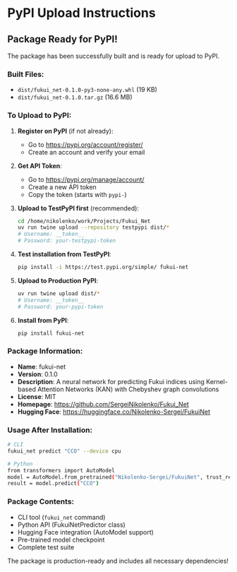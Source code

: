 # PyPI Upload Instructions

## Package Ready for PyPI!

The package has been successfully built and is ready for upload to PyPI.

### Built Files:
- `dist/fukui_net-0.1.0-py3-none-any.whl` (19 KB)
- `dist/fukui_net-0.1.0.tar.gz` (16.6 MB)

### To Upload to PyPI:

1. **Register on PyPI** (if not already):
   - Go to https://pypi.org/account/register/
   - Create an account and verify your email

2. **Get API Token**:
   - Go to https://pypi.org/manage/account/
   - Create a new API token
   - Copy the token (starts with `pypi-`)

3. **Upload to TestPyPI first** (recommended):
   ```bash
   cd /home/nikolenko/work/Projects/Fukui_Net
   uv run twine upload --repository testpypi dist/*
   # Username: __token__
   # Password: your-testpypi-token
   ```

4. **Test installation from TestPyPI**:
   ```bash
   pip install -i https://test.pypi.org/simple/ fukui-net
   ```

5. **Upload to Production PyPI**:
   ```bash
   uv run twine upload dist/*
   # Username: __token__
   # Password: your-pypi-token
   ```

6. **Install from PyPI**:
   ```bash
   pip install fukui-net
   ```

### Package Information:
- **Name**: fukui-net
- **Version**: 0.1.0
- **Description**: A neural network for predicting Fukui indices using Kernel-based Attention Networks (KAN) with Chebyshev graph convolutions
- **License**: MIT
- **Homepage**: https://github.com/SergeiNikolenko/Fukui_Net
- **Hugging Face**: https://huggingface.co/Nikolenko-Sergei/FukuiNet

### Usage After Installation:
```bash
# CLI
fukui_net predict "CCO" --device cpu

# Python
from transformers import AutoModel
model = AutoModel.from_pretrained("Nikolenko-Sergei/FukuiNet", trust_remote_code=True)
result = model.predict("CCO")
```

### Package Contents:
- CLI tool (`fukui_net` command)
- Python API (FukuiNetPredictor class)
- Hugging Face integration (AutoModel support)
- Pre-trained model checkpoint
- Complete test suite

The package is production-ready and includes all necessary dependencies!
